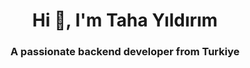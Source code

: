 <h1 align="center">Hi 👋, I'm Taha Yıldırım</h1>
<h3 align="center">A passionate backend developer from Turkiye</h3>

